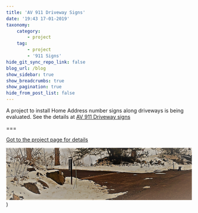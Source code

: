 ```yaml
---
title: 'AV 911 Driveway Signs'
date: '19:43 17-01-2019'
taxonomy:
    category:
        - project
    tag:
        - project
        - '911 Signs'
hide_git_sync_repo_link: false
blog_url: /blog
show_sidebar: true
show_breadcrumbs: true
show_pagination: true
hide_from_post_list: false
---
```


A project to install Home Address number signs along driveways is being evaluated. See the details at [AV 911 Driveway signs](/projects/av-911-signs)

===

[Got to the project page for details](/projects/av-911-signs)

![](sign_in_scene_Large.jpg))
